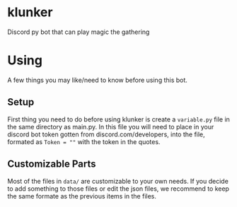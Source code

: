 # klunker
Discord py bot that can play magic the gathering

# Using
A few things you may like/need to know before using this bot.

## Setup
First thing you need to do before using klunker is create a `variable.py` file in the same directory as main.py. In this file you will need to place in your discord bot token gotten from discord.com/developers, into the file, formated as `Token = ""` with the token in the quotes.

## Customizable Parts
Most of the files in `data/` are customizable to your own needs. If you decide to add something to those files or edit the json files, we recommend to keep the same formate as the previous items in the files.
